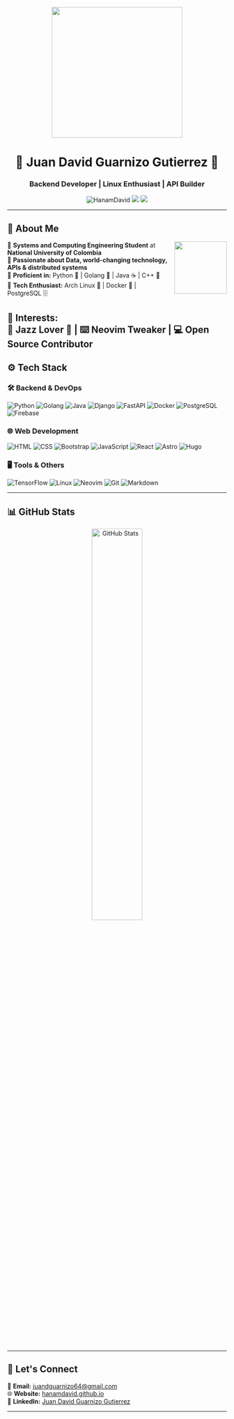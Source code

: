 <p align="center">
  <img src="https://mir-s3-cdn-cf.behance.net/project_modules/disp/67607955080161.597768d22e415.gif" width="300">
</p>

<h1 align="center">🚀 Juan David Guarnizo Gutierrez 🚀</h1>
<h3 align="center">Backend Developer | Linux Enthusiast | API Builder</h3>

<p align="center">
  <img src="https://komarev.com/ghpvc/?username=HanamDavid&label=Profile%20views&color=0e75b6&style=flat" alt="HanamDavid" />
  <img src="https://img.shields.io/badge/Linux-Arch%20Linux-blue?style=flat&logo=arch-linux" />
  <img src="https://img.shields.io/github/followers/HanamDavid?label=Followers&style=social" />
</p>

---


## 🚀 About Me  

<p>
  <img src="https://media.tenor.com/dHk-LfzHrtwAAAAj/linux-computer.gif" width="120" align="right" style="margin-left: 15px;">
</p>

🔹 **Systems and Computing Engineering Student** at **National University of Colombia**  
🔹 **Passionate about Data, world-changing technology, APIs & distributed systems**  
🔹 **Proficient in:** Python 🐍 | Golang 🦫 | Java ☕ | C++ 🚀  
🔹 **Tech Enthusiast:** Arch Linux 🐧 | Docker 🐳 | PostgreSQL 🗄️  

🔸 **Interests:**  
🎵 Jazz Lover 🎸 | ⌨️ Neovim Tweaker | 💻 Open Source Contributor
---

## ⚙️ Tech Stack  

### 🛠 Backend & DevOps  
![Python](https://img.shields.io/badge/Python-3776AB?style=for-the-badge&logo=python&logoColor=white)
![Golang](https://img.shields.io/badge/Go-00ADD8?style=for-the-badge&logo=go&logoColor=white)
![Java](https://img.shields.io/badge/Java-007396?style=for-the-badge&logo=java&logoColor=white)
![Django](https://img.shields.io/badge/Django-092E20?style=for-the-badge&logo=django&logoColor=white)
![FastAPI](https://img.shields.io/badge/FastAPI-009485?style=for-the-badge&logo=fastapi&logoColor=white)
![Docker](https://img.shields.io/badge/Docker-2496ED?style=for-the-badge&logo=docker&logoColor=white)
![PostgreSQL](https://img.shields.io/badge/PostgreSQL-336791?style=for-the-badge&logo=postgresql&logoColor=white)
![Firebase](https://img.shields.io/badge/Firebase-FFCA28?style=for-the-badge&logo=firebase&logoColor=black)

### 🌐 Web Development  
![HTML](https://img.shields.io/badge/HTML5-E34F26?style=for-the-badge&logo=html5&logoColor=white)
![CSS](https://img.shields.io/badge/CSS3-1572B6?style=for-the-badge&logo=css3&logoColor=white)
![Bootstrap](https://img.shields.io/badge/Bootstrap-563D7C?style=for-the-badge&logo=bootstrap&logoColor=white)
![JavaScript](https://img.shields.io/badge/JavaScript-F7DF1E?style=for-the-badge&logo=javascript&logoColor=black)
![React](https://img.shields.io/badge/React-61DAFB?style=for-the-badge&logo=react&logoColor=black)
![Astro](https://img.shields.io/badge/Astro-1A2B33?style=for-the-badge&logo=astro&logoColor=fff)
![Hugo](https://img.shields.io/badge/Hugo-FF4088?style=for-the-badge&logo=hugo&logoColor=fff) 


### 🖥️ Tools & Others 
![TensorFlow](https://img.shields.io/badge/TensorFlow-FF6F00?style=for-the-badge&logo=tensorflow&logoColor=fff)
![Linux](https://img.shields.io/badge/Linux-Arch_Linux-blue?style=for-the-badge&logo=arch-linux&logoColor=white)
![Neovim](https://img.shields.io/badge/NeoVim-57A143?style=for-the-badge&logo=neovim&logoColor=white)
![Git](https://img.shields.io/badge/Git-F05032?style=for-the-badge&logo=git&logoColor=white)
![Markdown](https://img.shields.io/badge/Markdown-000000?style=for-the-badge&logo=markdown&logoColor=fff)

---

## 📊 GitHub Stats  

<div align="center">
  <img src="https://github-readme-stats.vercel.app/api?username=HanamDavid&show_icons=true&theme=tokyonight&hide_border=true" width="48%" alt="GitHub Stats"/>
</div>

---

## 🎯 Let's Connect  

📧 **Email:** juandguarnizo64@gmail.com  
🌐 **Website:** [hanamdavid.github.io](https://hanamdavid.github.io/)  
💼 **LinkedIn:** [Juan David Guarnizo Gutierrez](https://www.linkedin.com/in/juan-david-guarnizo-gutierrez-1a0333267/)  

---

